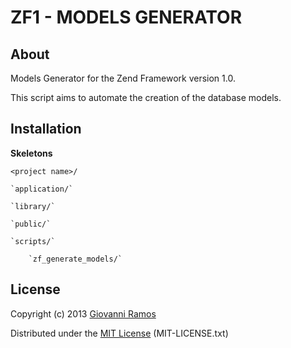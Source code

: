 ZF1 - MODELS GENERATOR
======================

## About ##

Models Generator for the Zend Framework version 1.0.

This script aims to automate the creation of the database models.


## Installation ##

**Skeletons**

`<project name>/`

    `application/`

    `library/`

    `public/`

    `scripts/`

        `zf_generate_models/`


## License ##

Copyright (c) 2013 [Giovanni Ramos](https://github.com/giovanniramos)

Distributed under the [MIT License](http://www.opensource.org/licenses/MIT) (MIT-LICENSE.txt)